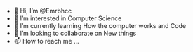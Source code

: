 - 👋 Hi, I’m @Emrbhcc
- 👀 I’m interested in Computer Science
- 🌱 I’m currently learning How the computer works and Code
- 💞️ I’m looking to collaborate on New things
- 📫 How to reach me ...

<!---
Emrbhcc/Emrbhcc is a ✨ special ✨ repository because its `README.md` (this file) appears on your GitHub profile.
You can click the Preview link to take a look at your changes.
--->

